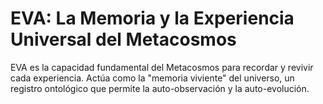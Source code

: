 # EVA: La Memoria y la Experiencia Universal del Metacosmos

EVA es la capacidad fundamental del Metacosmos para recordar y revivir cada experiencia. Actúa como la "memoria viviente" del universo, un registro ontológico que permite la auto-observación y la auto-evolución.
